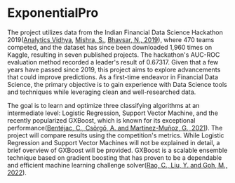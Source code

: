 # ExponentialPro

The project utilizes data from the Indian Financial Data Science Hackathon 2019([Analytics Vidhya](#ref4), [Mishra, S.](#ref5), [Bhavsar, N., 2019](#ref6)), where 470 teams competed, and the dataset has since been downloaded 1,960 times on Kaggle, resulting in seven published projects. The hackathon's AUC-ROC evaluation method recorded a leader's result of 0.67317. Given that a few years have passed since 2019, this project aims to explore advancements that could improve predictions. As a first-time endeavor in Financial Data Science, the primary objective is to gain experience with Data Science tools and techniques while leveraging clean and well-researched data.

The goal is to learn and optimize three classifying algorithms at an intermediate level: Logistic Regression, Support Vector Machine, and the recently popularized GXBoost, which is known for its exceptional performance([Bentéjac, C., Csörgő, A. and Martínez-Muñoz, G., 2021](#ref7)). The project will compare results using the competition's metrics. While Logistic Regression and Support Vector Machines will not be explained in detail, a brief overview of GXBoost will be provided. GXBoost is a scalable ensemble technique based on gradient boosting that has proven to be a dependable and efficient machine learning challenge solver([Rao, C., Liu, Y. and Goh, M., 2022](#ref8)).
